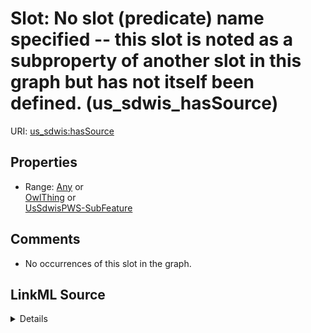 

# Slot: No slot (predicate) name specified -- this slot is noted as a subproperty of another slot in this graph but has not itself been defined. (us_sdwis_hasSource)





URI: [us_sdwis:hasSource](http://sawgraph.spatialai.org/v1/us-sdwis#hasSource)



<!-- no inheritance hierarchy -->








## Properties

* Range: [Any](../classes/Any.md)&nbsp;or&nbsp;<br />[OwlThing](../classes/OwlThing.md)&nbsp;or&nbsp;<br />[UsSdwisPWS-SubFeature](../classes/UsSdwisPWS-SubFeature.md)





## Comments

* No occurrences of this slot in the graph.



## LinkML Source

<details>

```yaml
name: us_sdwis_hasSource
title: No slot (predicate) name specified -- this slot is noted as a subproperty of
  another slot in this graph but has not itself been defined.
comments:
- No occurrences of this slot in the graph.
from_schema: okns:hydrology-kg
exact_mappings:
- http://sawgraph.spatialai.org/v1/us-sdwis#hasSource
rank: 1000
slot_uri: us_sdwis:hasSource
alias: us_sdwis_hasSource
asymmetric: true
inverse: us_sdwis_sourceFor
union_of:
- owl_Thing
- __B4321a9eb518ec74b0f636677676d03cc
- us_sdwis_PublicWaterSystem
- geo_Feature
- geo_SpatialObject
range: Any
any_of:
- range: owl_Thing
- range: us_sdwis_PWS-SubFeature

```
</details>